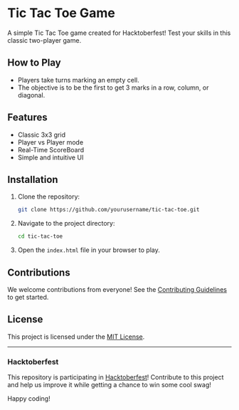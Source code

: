 # Tic Tac Toe Game

A simple Tic Tac Toe game created for Hacktoberfest! Test your skills in this classic two-player game.

## How to Play
- Players take turns marking an empty cell.
- The objective is to be the first to get 3 marks in a row, column, or diagonal.

## Features
- Classic 3x3 grid
- Player vs Player mode
- Real-Time ScoreBoard 
- Simple and intuitive UI 

## Installation

1. Clone the repository:
   ```bash
   git clone https://github.com/yourusername/tic-tac-toe.git
   ```
2. Navigate to the project directory:
   ```bash
   cd tic-tac-toe
   ```
3. Open the `index.html` file in your browser to play.

## Contributions

We welcome contributions from everyone! See the [Contributing Guidelines](CONTRIBUTING.md) to get started.

## License

This project is licensed under the [MIT License](LICENSE).

---

### Hacktoberfest

This repository is participating in [Hacktoberfest](https://hacktoberfest.com/)! Contribute to this project and help us improve it while getting a chance to win some cool swag!

Happy coding!
